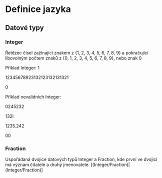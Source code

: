 # Definice jazyka
## Datové typy
### Integer 

Řetězec čísel zažínající znakem z {1, 2, 3, 4, 5, 6, 7, 8, 9} a pokračující libovolným počtem znaků z {0, 1, 2, 3, 4, 5, 6, 7, 8, 9}, nebo znak 0   

Příklad Integer:
1

12345678923132123132131321

0
 
Příklad nevalidních Integer:

0245232

132l

1235.242

00

### Fraction 

Uspořádaná dvojice datových typů Integer a Fraction, kde první ve dvojici má význam čitatele a druhý jmenovatele. [(Integer/Fraction)|(Integer/Fraction)] 
